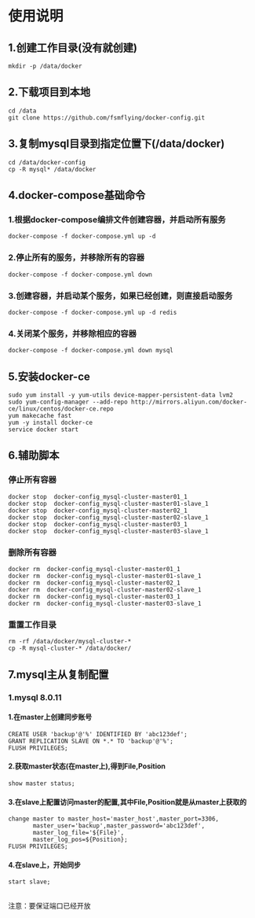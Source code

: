 # 使用说明
## 1.创建工作目录(没有就创建)
```
mkdir -p /data/docker
```
## 2.下载项目到本地
```
cd /data
git clone https://github.com/fsmflying/docker-config.git
```
## 3.复制mysql目录到指定位置下(/data/docker)
```
cd /data/docker-config 
cp -R mysql* /data/docker
```
## 4.docker-compose基础命令
### 1.根据docker-compose编排文件创建容器，并启动所有服务
```
docker-compose -f docker-compose.yml up -d
```
### 2.停止所有的服务，并移除所有的容器
```
docker-compose -f docker-compose.yml down
```
### 3.创建容器，并启动某个服务，如果已经创建，则直接启动服务
```
docker-compose -f docker-compose.yml up -d redis
```
### 4.关闭某个服务，并移除相应的容器
```
docker-compose -f docker-compose.yml down mysql
```


## 5.安装docker-ce
``` 
sudo yum install -y yum-utils device-mapper-persistent-data lvm2
sudo yum-config-manager --add-repo http://mirrors.aliyun.com/docker-ce/linux/centos/docker-ce.repo
yum makecache fast
yum -y install docker-ce
service docker start
```

## 6.辅助脚本
### 停止所有容器
``` 
docker stop  docker-config_mysql-cluster-master01_1
docker stop  docker-config_mysql-cluster-master01-slave_1
docker stop  docker-config_mysql-cluster-master02_1
docker stop  docker-config_mysql-cluster-master02-slave_1
docker stop  docker-config_mysql-cluster-master03_1
docker stop  docker-config_mysql-cluster-master03-slave_1
```
### 删除所有容器
```
docker rm  docker-config_mysql-cluster-master01_1
docker rm  docker-config_mysql-cluster-master01-slave_1
docker rm  docker-config_mysql-cluster-master02_1
docker rm  docker-config_mysql-cluster-master02-slave_1
docker rm  docker-config_mysql-cluster-master03_1
docker rm  docker-config_mysql-cluster-master03-slave_1
``` 
### 重置工作目录
```
rm -rf /data/docker/mysql-cluster-*
cp -R mysql-cluster-* /data/docker/
```
## 7.mysql主从复制配置
### 1.mysql 8.0.11
#### 1.在master上创建同步账号
```
CREATE USER 'backup'@'%' IDENTIFIED BY 'abc123def';
GRANT REPLICATION SLAVE ON *.* TO 'backup'@'%';
FLUSH PRIVILEGES;
```
#### 2.获取master状态(在master上),得到File,Position
```
show master status;
```
#### 3.在slave上配置访问master的配置,其中File,Position就是从master上获取的
```
change master to master_host='master_host',master_port=3306,
       master_user='backup',master_password='abc123def',
       master_log_file='${File}',
       master_log_pos=${Position};
FLUSH PRIVILEGES;
```
#### 4.在slave上，开始同步
```
start slave;
```
<br> 注意：要保证端口已经开放
 
   
 

